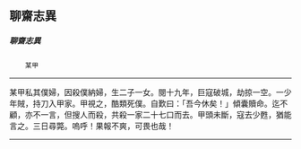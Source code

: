

## 聊齋志異

##### 聊齋志異
　　`某甲`

* * *

某甲私其僕婦，因殺僕納婦，生二子一女。閱十九年，巨寇破城，劫掠一空。一少年賊，持刀入甲家。甲視之，酷類死僕。自歎曰：「吾今休矣！」傾囊贖命。迄不顧，亦不一言，但搜人而殺，共殺一家二十七口而去。甲頭未斷，寇去少甦，猶能言之。三日尋斃。嗚呼！果報不爽，可畏也哉！

* * *

